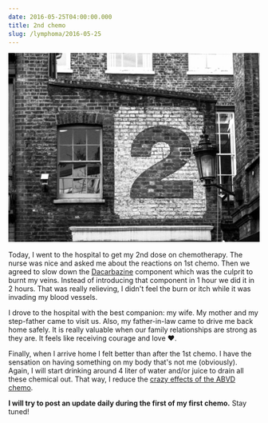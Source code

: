 ```yaml
---
date: 2016-05-25T04:00:00.000
title: 2nd chemo
slug: /lymphoma/2016-05-25
---
```


![2nd chemo](/images/lymphoma/o7rpagNPfh1vsn3evo1.jpg)

Today, I went to the hospital to get my 2nd dose on chemotherapy. The nurse was nice and asked me about the reactions on 1st chemo. Then we agreed to slow down the [Dacarbazine](https://en.wikipedia.org/wiki/Dacarbazine) component which was the culprit to burnt my veins. Instead of introducing that component in 1 hour we did it in 2 hours. That was really relieving, I didn't feel the burn or itch while it was invading my blood vessels.

I drove to the hospital with the best companion: my wife. My mother and my step-father came to visit us. Also, my father-in-law came to drive me back home safely. It is really valuable when our family relationships are strong as they are. It feels like receiving courage and love ♥️.

Finally, when I arrive home I felt better than after the 1st chemo. I have the sensation on having something on my body that's not me (obviously). Again, I will start drinking around 4 liter of water and/or juice to drain all these chemical out. That way, I reduce the [crazy effects of the ABVD chemo](https://en.wikipedia.org/wiki/ABVD#Side_effects).

**I will try to post an update daily during the first of my first chemo.** Stay tuned!
